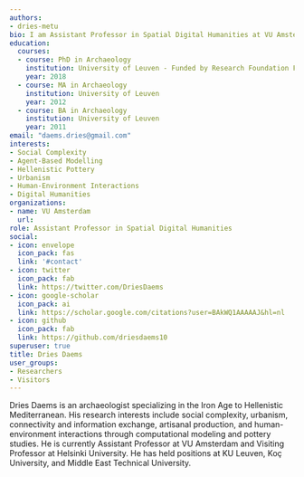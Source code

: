 ```yaml
---
authors:
- dries-metu
bio: I am Assistant Professor in Spatial Digital Humanities at VU Amsterdam.I got my PhD in Archaeology from KU Leuven. My research interests include social complexity, urbanism, connectivity and information exchange, artisanal production, and human-environment interactions through computational modeling and pottery studies. My core research focus lies in the Hellenistic Mediterranean.
education:
  courses:
  - course: PhD in Archaeology
    institution: University of Leuven - Funded by Research Foundation Flanders
    year: 2018
  - course: MA in Archaeology
    institution: University of Leuven
    year: 2012
  - course: BA in Archaeology
    institution: University of Leuven
    year: 2011
email: "daems.dries@gmail.com"
interests:
- Social Complexity
- Agent-Based Modelling
- Hellenistic Pottery
- Urbanism
- Human-Environment Interactions
- Digital Humanities
organizations:
- name: VU Amsterdam
  url:
role: Assistant Professor in Spatial Digital Humanities
social:
- icon: envelope
  icon_pack: fas
  link: '#contact'
- icon: twitter
  icon_pack: fab
  link: https://twitter.com/DriesDaems
- icon: google-scholar
  icon_pack: ai
  link: https://scholar.google.com/citations?user=BAkWQ1AAAAAJ&hl=nl
- icon: github
  icon_pack: fab
  link: https://github.com/driesdaems10
superuser: true
title: Dries Daems
user_groups:
- Researchers
- Visitors
---
```


Dries Daems is an archaeologist specializing in the Iron Age to Hellenistic Mediterranean. His research interests include social complexity, urbanism, connectivity and information exchange, artisanal production, and human-environment interactions through computational modeling and pottery studies. He is currently Assistant Professor at VU Amsterdam and Visiting Professor at Helsinki University. He has held positions at KU Leuven, Koç University, and Middle East Technical University.
